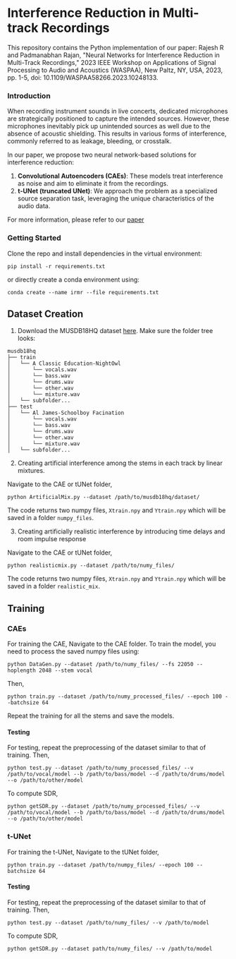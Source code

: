 # Interference Reduction in Multi-track Recordings

This repository contains the Python implementation of our paper: Rajesh R and Padmanabhan Rajan, "Neural Networks for Interference Reduction in Multi-Track Recordings," 2023 IEEE Workshop on Applications of Signal Processing to Audio and Acoustics (WASPAA), New Paltz, NY, USA, 2023, pp. 1-5, doi: 10.1109/WASPAA58266.2023.10248133.

### Introduction

When recording instrument sounds in live concerts, dedicated microphones are strategically positioned to capture the intended sources. However, these microphones inevitably pick up unintended sources as well due to the absence of acoustic shielding. This results in various forms of interference, commonly referred to as leakage, bleeding, or crosstalk.

In our paper, we propose two neural network-based solutions for interference reduction:
1. **Convolutional Autoencoders (CAEs)**: These models treat interference as noise and aim to eliminate it from the recordings.
2. **t-UNet (truncated UNet)**: We approach the problem as a specialized source separation task, leveraging the unique characteristics of the audio data.

For more information, please refer to our [paper](https://ieeexplore.ieee.org/document/10248133)


### Getting Started

Clone the repo and install dependencies in the virtual environment:
```
pip install -r requirements.txt
```
or directly create a conda environment using:
```
conda create --name irmr --file requirements.txt
```

## Dataset Creation
1. Download the MUSDB18HQ dataset [here](https://zenodo.org/record/3338373). Make sure the folder tree looks:
```
musdb18hq
├── train
│   └── A Classic Education-NightOwl
│       └── vocals.wav
│       └── bass.wav
│       └── drums.wav
│       └── other.wav
│       └── mixture.wav
│   └── subfolder...
├── test
│   └── Al James-Schoolboy Facination
│       └── vocals.wav
│       └── bass.wav
│       └── drums.wav
│       └── other.wav
│       └── mixture.wav
│   └── subfolder...

```
2. Creating artificial interference among the stems in each track by linear mixtures.


Navigate to the CAE or tUNet folder,
```
python ArtificialMix.py --dataset /path/to/musdb18hq/dataset/
```
The code returns two numpy files, ```Xtrain.npy``` and ```Ytrain.npy``` which will be saved in a folder ```numpy_files```.


3. Creating artificially realistic interference by introducing time delays and room impulse response


Navigate to the CAE or tUNet folder,
```
python realisticmix.py --dataset /path/to/numy_files/
```
The code returns two numpy files, ```Xtrain.npy``` and ```Ytrain.npy``` which will be saved in a folder ```realistic_mix```.

## Training

### CAEs
For training the CAE, Navigate to the CAE folder. To train the model, you need to process the saved numpy files using:
```
python DataGen.py --dataset /path/to/numy_files/ --fs 22050 --hoplength 2048 --stem vocal
```
Then,
```
python train.py --dataset /path/to/numy_processed_files/ --epoch 100 --batchsize 64
```
Repeat the training for all the stems and save the models.

#### Testing
For testing, repeat the preprocessing of the dataset similar to that of training. Then,
```
python test.py --dataset /path/to/numy_processed_files/ --v /path/to/vocal/model --b /path/to/bass/model --d /path/to/drums/model --o /path/to/other/model
```

To compute SDR,
```
python getSDR.py --dataset /path/to/numy_processed_files/ --v /path/to/vocal/model --b /path/to/bass/model --d /path/to/drums/model --o /path/to/other/model
```

### t-UNet

For training the t-UNet, Navigate to the tUNet folder,
```
python train.py --dataset /path/to/numpy_files/ --epoch 100 --batchsize 64
```

#### Testing

For testing, repeat the preprocessing of the dataset similar to that of training. Then,
```
python test.py --dataset /path/to/numy_files/ --v /path/to/model
```

To compute SDR,
```
python getSDR.py --dataset path/to/numy_files/ --v /path/to/model
```

